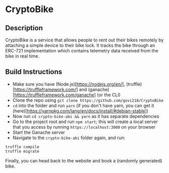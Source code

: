 # CryptoBike

## Description
CryptoBike is a service that allows people to rent out their bikes remotely by attaching a simple device to their bike lock.
It tracks the bike through an ERC-721 implementation which contains telemetry data received from the bike in real time.

## Build Instructions
* Make sure you have (Node.js)[https://nodejs.org/en/], (truffle)[https://truffleframework.com/] and (ganache)[https://truffleframework.com/ganache] (or the CLI)
* Clone the repo using `git clone https://github.com/govi218/CryptoBike`
* `cd` into the folder and run `yarn` (if you don't have yarn, you can get it (here)[https://yarnpkg.com/lang/en/docs/install/#debian-stable])
* Now run `cd crypto-bike-abi && yarn` as it has separate dependencies
* Go to the project root and run `npm start`; this will create a local server that you access by running `https://localhost:3000` on your browser
* Start the Ganache server
* Navigate to the `crypto-bike-abi` folder again, and run:

```
truffle compile
truffle migrate
```

Finally, you can head back to the website and book a (randomly generated) bike. 